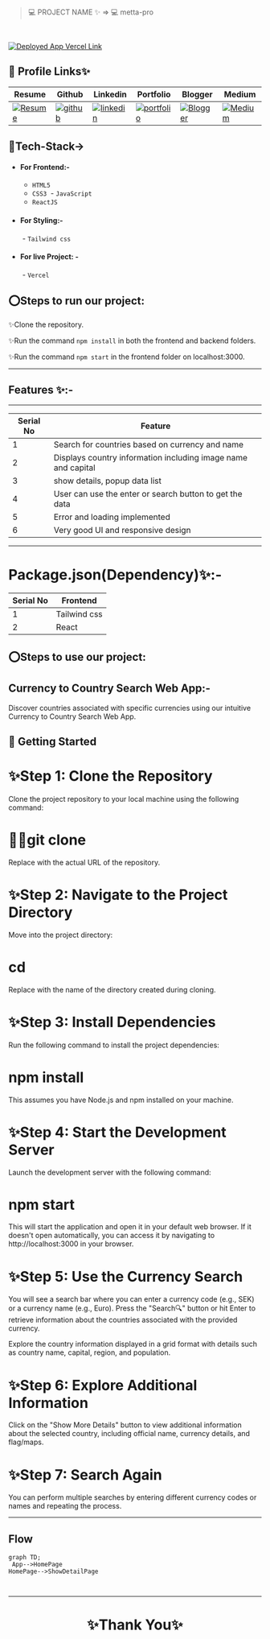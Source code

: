 
> 💻 PROJECT NAME ✨ => 💻  metta-pro
> 
<br>

[![Deployed App Vercel Link](https://img.shields.io/badge/Deployed_App_Vercel_Link-000?style=for-the-badge&logo=ko-fi&logoColor=white)](https://metta-pro.vercel.app/)



## 🔗 Profile Links✨




| Resume | Github                                                                                                                                   | Linkedin                                                                                                                                                            | Portfolio                                                                                                                                    | Blogger                                                                                                                                                           | Medium                                                                                                                                    |
| ------------- | ---------------------------------------------------------------------------------------------------------------------------------------- | ------------------------------------------------------------------------------------------------------------------------------------------------------------------- | -------------------------------------------------------------------------------------------------------------------------------------------- | -------------------------------------------------------------------------------------------------------------------------------------------- | -------------------------------------------------------------------------------------------------------------------------------------------- |
| [![Resume](https://img.shields.io/badge/my_Resume-E75480?style=for-the-badge&logo=ko-fi&logoColor=white)](https://drive.google.com/file/d/1YE62u2ChjmlR-EKeqZ75UvFMg_KcY86T/view?usp=sharing) | [![github](https://img.shields.io/badge/github-1DA1F2?style=for-the-badge&logo=github&logoColor=white)](https://github.com/shikhu51197/)| [![linkedin](https://img.shields.io/badge/linkedin-0A66C2?style=for-the-badge&logo=linkedin&logoColor=white)](https://www.linkedin.com/in/shikha-gupta-12a2b5199) |[![portfolio](https://img.shields.io/badge/my_portfolio-18A303?style=for-the-badge&logo=ionic&logoColor=white)](https://shikhu51197.github.io/) |[![Blogger](https://img.shields.io/badge/Blogger-FE5A1D?style=for-the-badge&logo=Blogger&logoColor=white)](https://wwwartificial-intelligence.blogspot.com/) |[![Medium](https://img.shields.io/badge/Medium-000?style=for-the-badge&logo=Medium&logoColor=white)](https://medium.com/@sg780060) |  


## 💫Tech-Stack->

- #### For Frontend:-
   - `HTML5`
  - `CSS3`
  - `JavaScript `
  - `ReactJS`
 
- #### For Styling:-  
   - `Tailwind css `
  
- #### For live Project: -
   - `Vercel`
   

## ⭕Steps to run our project:

✨Clone the repository.

✨Run the command `npm install` in both the frontend and backend folders.

✨Run the command `npm start` in the frontend folder on localhost:3000.

---
## Features ✨:-
---
 | Serial No            | Feature                                                              |
| ----------------- | ------------------------
| 1 | Search for countries based on currency and name|
| 2 |Displays country information including image name and capital |
| 3 | show details, popup data list  |
| 4 | User can use the enter or search button to get the data|
| 5 | Error and loading implemented  |
| 6 | Very good UI and responsive design 


---
# Package.json(Dependency)✨:-

 | Serial No  | Frontend |
| -----------------|-----|
| 1 | Tailwind css |
| 2 |  React  |




⭕Steps to use our project:
---
## Currency to Country Search Web App:-
Discover countries associated with specific currencies using our intuitive Currency to Country Search Web App.

## 🚀 Getting Started

# ✨Step 1: Clone the Repository
Clone the project repository to your local machine using the following command:

# 🧑‍💻git clone <repository-url>

Replace <repository-url> with the actual URL of the repository.

# ✨Step 2: Navigate to the Project Directory
Move into the project directory:

# cd <project-directory>
Replace <project-directory> with the name of the directory created during cloning.

# ✨Step 3: Install Dependencies
Run the following command to install the project dependencies:


# npm install
This assumes you have Node.js and npm installed on your machine.

# ✨Step 4: Start the Development Server
Launch the development server with the following command:


# npm start
This will start the application and open it in your default web browser. If it doesn't open automatically, you can access it by navigating to http://localhost:3000 in your browser.

# ✨Step 5: Use the Currency Search
You will see a search bar where you can enter a currency code (e.g., SEK) or a currency name (e.g., Euro). Press the "Search🔍" button or hit Enter to retrieve information about the countries associated with the provided currency.

Explore the country information displayed in a grid format with details such as country name, capital, region, and population.

# ✨Step 6: Explore Additional Information
Click on the "Show More Details" button to view additional information about the selected country, including official name, currency details, and flag/maps.

# ✨Step 7: Search Again
You can perform multiple searches by entering different currency codes or names and repeating the process.

---

## Flow

```mermaid
graph TD;
 App-->HomePage
HomePage-->ShowDetailPage



```

---



<h1 align="center">✨Thank You✨</h1>













